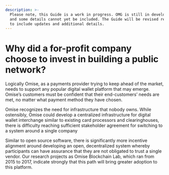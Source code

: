 ```yaml
---
description: >-
  Please note, this Guide is a work in progress. OMG is still in development,
  and some details cannot yet be included. The Guide will be revised regularly
  to include updates and additional details.
---
```


# Why did a for-profit company choose to invest in building a public network?

Logically Omise, as a payments provider trying to keep ahead of the market, needs to support any popular digital wallet platform that may emerge. Omise’s customers must be confident that their end-customers’ needs are met, no matter what payment method they have chosen.  


Omise recognizes the need for infrastructure that nobody owns. While ostensibly, Omise could develop a centralized infrastructure for digital wallet interchange similar to existing card processors and clearinghouses, there is difficulty reaching sufficient stakeholder agreement for switching to a system around a single company  


Similar to open source software, there is significantly more incentive alignment around developing an open, decentralized system whereby participants can have assurance that they are not obligated to trust a single vendor. Our research projects as Omise Blockchain Lab, which ran from 2015 to 2017, indicate strongly that this path will bring greater adoption to this platform.  


